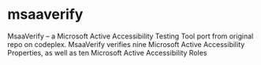 msaaverify
==========

MsaaVerify – a Microsoft Active Accessibility Testing Tool port from original repo on codeplex. MsaaVerify verifies nine Microsoft Active Accessibility Properties, as well as ten Microsoft Active Accessibility Roles
